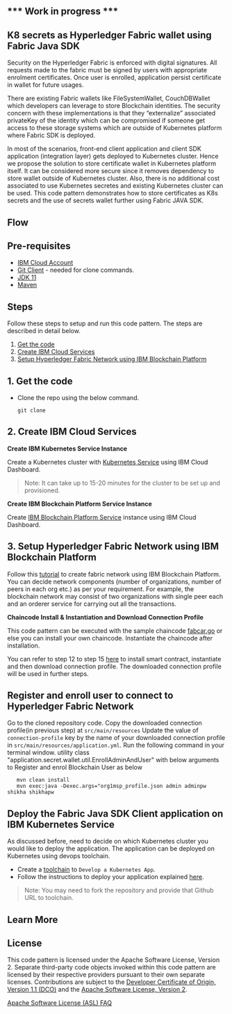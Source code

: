 ## *** Work in progress ***

## K8 secrets as Hyperledger Fabric wallet using Fabric Java SDK

Security on the Hyperledger Fabric is enforced with digital signatures. All requests made to the fabric must be signed by users with appropriate enrolment certificates. Once user is enrolled, application persist certificate in wallet for future usages.

There are existing Fabric wallets like FileSystemWallet, CouchDBWallet which developers can leverage to store Blockchain identities. The security concern with these implementations is that they “externalize” associated privateKey of the identity which can be compromised if someone get access to these storage systems which are outside of Kubernetes platform where Fabric SDK is deployed.

In most of the scenarios, front-end client application and client SDK application (integration layer) gets deployed to Kubernetes cluster. Hence we propose the solution to store certificate wallet in Kubernetes platform itself. It can be considered more secure since it removes dependency to store wallet outside of Kubernetes cluster. Also, there is no additional cost associated to use Kubernetes secretes and existing Kubernetes cluster can be used. This code pattern demonstrates how to store certificates as K8s secrets and the use of secrets wallet further using Fabric JAVA SDK.

## Flow


## Pre-requisites

* [IBM Cloud Account](https://cloud.ibm.com)
* [Git Client](https://git-scm.com/downloads) - needed for clone commands.
* [JDK 11](http://jdk.java.net/archive/)
* [Maven]()

## Steps

Follow these steps to setup and run this code pattern. The steps are described in detail below.
1. [Get the code](#1-get-the-code)
2. [Create IBM Cloud Services](#2-create-ibm-cloud-services)
3. [Setup Hyperledger Fabric Network using IBM Blockchain Platform](#3-setup-hyperledger-fabric-network-using-ibm-blockchain-platform)

## 1. Get the code

- Clone the repo using the below command.
   ```
   git clone 
   ```
   
## 2. Create IBM Cloud Services

**Create IBM Kubernetes Service Instance**

Create a Kubernetes cluster with [Kubernetes Service](https://cloud.ibm.com/kubernetes/catalog/create) using IBM Cloud Dashboard.

  > Note: It can take up to 15-20 minutes for the cluster to be set up and provisioned.  

**Create IBM Blockchain Platform Service Instance**

Create [IBM Blockchain Platform Service](https://cloud.ibm.com/catalog/services/blockchain-platform) instance using IBM Cloud Dashboard.

## 3. Setup Hyperledger Fabric Network using IBM Blockchain Platform

Follow this [tutorial](https://developer.ibm.com/tutorials/quick-start-guide-for-ibm-blockchain-platform/) to create fabric network using IBM Blockchain Platform. You can decide network components (number of organizations, number of peers in each org etc.) as per your requirement. For example, the blockchain network may consist of two organizations with single peer each and an orderer service for carrying out all the transactions.

**Chaincode Install & Instantiation and Download Connection Profile**

This code pattern can be executed with the sample chaincode [fabcar.go](https://github.com/hyperledger/fabric-samples/tree/release-1.4/chaincode/fabcar/go) or else you can install your own chaincode. Instantiate the chaincode after installation.

You can refer to step 12 to step 15 [here](https://developer.ibm.com/tutorials/quick-start-guide-for-ibm-blockchain-platform/) to install smart contract, instantiate and then download connection profile. The downloaded connection profile will be used in further steps.

## Register and enroll user to connect to Hyperledger Fabric Network

Go to the cloned repository code.
Copy the downloaded connection profile(in previous step) at `src/main/resources`
Update the value of `connection-profile` key by the name of your downloaded connection profile in `src/main/resources/application.yml`.
Run the following command in your terminal window.
utility class "application.secret.wallet.util.EnrollAdminAndUser" with below arguments to Register and enrol Blockchain User as below
```
   mvn clean install
   mvn exec:java -Dexec.args="org1msp_profile.json admin adminpw shikha shikhapw
```

## Deploy the Fabric Java SDK Client application on IBM Kubernetes Service

As discussed before, need to decide on which Kubernetes cluster you would like to deploy the application. The application can be deployed on Kubernetes using devops toolchain.

* Create a [toolchain](https://cloud.ibm.com/devops/create) to `Develop a Kubernetes App`.
* Follow the instructions to deploy your application explained [here](https://www.ibm.com/cloud/architecture/tutorials/use-develop-kubernetes-app-toolchain?task=1).

> Note: You may need to fork the repository and provide that Github URL to toolchain.










## Learn More


## License

This code pattern is licensed under the Apache Software License, Version 2. Separate third-party code objects invoked within this code pattern are licensed by their respective providers pursuant to their own separate licenses. Contributions are subject to the [Developer Certificate of Origin, Version 1.1 (DCO)](https://developercertificate.org/) and the [Apache Software License, Version 2](https://www.apache.org/licenses/LICENSE-2.0.txt).

[Apache Software License (ASL) FAQ](https://www.apache.org/foundation/license-faq.html#WhatDoesItMEAN)
